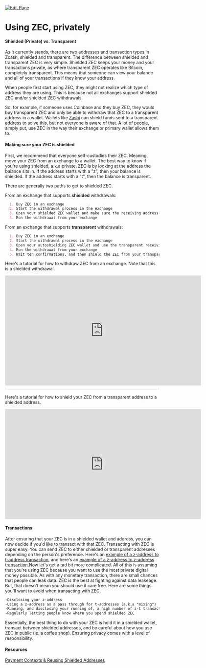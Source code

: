 <a href="https://github.com/zechub/zechub/edit/main/site/guides/Using_ZEC_Privately.md" target="_blank">
  <img src="https://img.shields.io/badge/Edit-blue" alt="Edit Page"/>
</a>

# Using ZEC, privately

#### Shielded (Private) vs. Transparent

As it currently stands, there are two addresses and transaction types in Zcash, shielded and transparent. The difference between shielded and transparent ZEC is very simple. Shielded ZEC keeps your money and your transactions private, as where transparent ZEC operates like Bitcoin, completely transparent. This means that someone can view your balance and all of your transactions if they know your address.

When people first start using ZEC, they might not realize which type of address they are using. This is because not all exchanges support shielded ZEC and/or shielded ZEC withdrawals. 

So, for example, if someone uses Coinbase and they buy ZEC, they would buy transparent ZEC and only be able to withdraw that ZEC to a transparent address in a wallet. Wallets like [Zashi](https://electriccoin.co/zashi/) can shield funds sent to a transparent address to solve this, but not everyone is aware of that. A lot of people, simply put, use ZEC in the way their exchange or primary wallet allows them to.

#### Making sure your ZEC is shielded

First, we recommend that everyone self-custodies their ZEC. Meaning, move your ZEC from an exchange to a wallet. The best way to know if you're using shielded, a.k.a private, ZEC is by looking at the address the balance sits in. If the address starts with a "z", then your balance is shielded. If the address starts with a "t", then the balance is transparent.

There are generally two paths to get to shielded ZEC.

From an exchange that supports **shielded** withdrawals:

```markdown
  1. Buy ZEC in an exchange
  2. Start the withdrawal process in the exchange
  3. Open your shielded ZEC wallet and make sure the receiving address starts with a "z"
  4. Run the withdrawal from your exchange
```
From an exchange that supports **transparent** withdrawals:

```markdown
  1. Buy ZEC in an exchange
  2. Start the withdrawal process in the exchange
  3. Open your autoshielding ZEC wallet and use the transparent receiving address
  4. Run the withdrawal from your exchange
  5. Wait ten confirmations, and then shield the ZEC from your transparent address to shielded address
```

Here's a tutorial for how to withdraw ZEC from an exchange. Note that this is a shielded withdrawal.

<iframe width="640" height="360" src="https://www.youtube.com/embed/REUbkLzK7J4" frameborder="0" allow="accelerometer; autoplay; encrypted-media; gyroscope; picture-in-picture" allowfullscreen></iframe>

---
Here's a tutorial for how to shield your ZEC from a transparent address to a shielded address.

<iframe width="640" height="360" src="https://www.youtube.com/embed/W2msuzrxr3s" frameborder="0" allow="accelerometer; autoplay; encrypted-media; gyroscope; picture-in-picture" allowfullscreen></iframe>


#### Transactions

After ensuring that your ZEC is in a shielded wallet and address, you can now decide if you'd like to transact with that ZEC. Transacting with ZEC is super easy. You can send ZEC to either shielded or transparent addresses depending on the person's preference.
Here's an [example of a z-address to t-address transaction](https://twitter.com/iansagstette/status/1524840186131144704), and here's an [example of a z-address to z-address transaction](https://twitter.com/iansagstette/status/1542142468505870336).Now let's get a tad bit more complicated. All of this is assuming that you're using ZEC because you want to use the most private digital money possible. As with any monetary transaction, there are small chances that people can leak data. ZEC is the best at fighting against data leakeage. But, that doesn't mean you should use it care free. Here are some things you'll want to avoid when transacting with ZEC.

```markdown
-Disclosing your z-address
-Using a z-address as a pass through for t-addresses (a.k.a "mixing")
-Running, and disclosing your running of, a high number of z-t transactions
-Regularly letting people know where you spend shielded ZEC
```

Essentially, the best thing to do with your ZEC is hold it in a shielded wallet, transact between shielded addresses, and be careful about how you use ZEC in public (ie. a coffee shop). Ensuring privacy comes with a level of responsibility. 

#### Resources

[Payment Contexts & Reusing Shielded Addresses](https://electriccoin.co/blog/shielded-address-contexts/)
